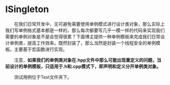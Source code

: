 # ISingleton
&emsp;&emsp;在我们日常开发中，无可避免需要使用单例模式进行设计类对象，那么实际上我们写单例格式基本都是一样的，那么每次都要写几乎一模一样的代码来实现我们需要的单例对象是不是会觉得很累？下面博主提供一种单例模板来完成我们日常设计单例类，提高工作效率。既然封装了，那么当然是封装一个线程安全的单例模板。主要基于宏函数进行实现。

&emsp;&emsp;注意，**如果我们的单例类对象在.hpp文件中那么可能出现重定义的问题，当前设计的单例模板，只适用于.h和.cpp模式下，即声明和定义分开单例类对象。**

&emsp;&emsp;测试用例位于Test文件夹下。